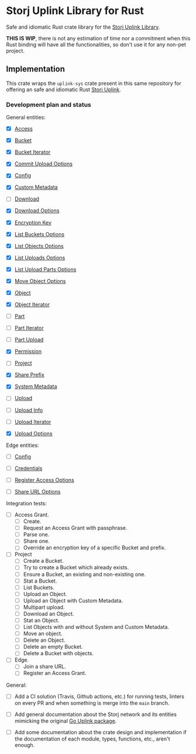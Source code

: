 # Storj Uplink Library for Rust

Safe and idiomatic Rust crate library for the [Storj Uplink Library][storj-uplink].

__THIS IS WIP__, there is not any estimation of time nor a commitment when this
Rust binding will have all the functionalities, so don't use it for any non-pet
project.

## Implementation

This crate wraps the `uplink-sys` crate present in this same repository for
offering an safe and idiomatic Rust [Storj Uplink][storj-uplink].

### Development plan and status

General entities:

- [X] [Access](https://pkg.go.dev/storj.io/uplink#Access)
- [X] [Bucket](https://pkg.go.dev/storj.io/uplink#Bucket)
- [X] [Bucket Iterator](https://pkg.go.dev/storj.io/uplink#BucketIterator)
- [X] [Commit Upload Options](https://pkg.go.dev/storj.io/uplink#CommitUploadOptions)
- [X] [Config](https://pkg.go.dev/storj.io/uplink#Config)
- [X] [Custom Metadata](https://pkg.go.dev/storj.io/uplink#CustomMetadata)
- [ ] [Download](https://pkg.go.dev/storj.io/uplink#Download)
- [X] [Download Options](https://pkg.go.dev/storj.io/uplink#DownloadOptions)
- [X] [Encryption Key](https://pkg.go.dev/storj.io/uplink#EncryptionKey)
- [X] [List Buckets Options](https://pkg.go.dev/storj.io/uplink#ListBucketsOptions)
- [X] [List Objects Options](https://pkg.go.dev/storj.io/uplink#ListObjectsOptions)
- [X] [List Uploads Options](https://pkg.go.dev/storj.io/uplink#ListUploadsOptions)
- [X] [List Upload Parts Options](https://pkg.go.dev/storj.io/uplink#ListUploadPartsOptions)
- [X] [Move Object Options](https://pkg.go.dev/storj.io/uplink#MoveObjectOptions)
- [X] [Object](https://pkg.go.dev/storj.io/uplink#Object)
- [X] [Object Iterator](https://pkg.go.dev/storj.io/uplink#ObjectIterator)
- [ ] [Part](https://pkg.go.dev/storj.io/uplink#Part)
- [ ] [Part Iterator](https://pkg.go.dev/storj.io/uplink#PartIterator)
- [ ] [Part Upload](https://pkg.go.dev/storj.io/uplink#PartUpload)
- [X] [Permission](https://pkg.go.dev/storj.io/uplink#Permission)
- [ ] [Project](https://pkg.go.dev/storj.io/uplink#Project)
- [X] [Share Prefix](https://pkg.go.dev/storj.io/uplink#SharePrefix)
- [X] [System Metadata](https://pkg.go.dev/storj.io/uplink#SystemMetadata)
- [ ] [Upload](https://pkg.go.dev/storj.io/uplink#Upload)
- [ ] [Upload Info](https://pkg.go.dev/storj.io/uplink#UploadInfo)
- [ ] [Upload Iterator](https://pkg.go.dev/storj.io/uplink#UploadIterator)
- [X] [Upload Options](https://pkg.go.dev/storj.io/uplink#UploadOptions)


Edge entities:

- [ ] [Config](https://pkg.go.dev/storj.io/uplink/edge#Config)
- [ ] [Credentials](https://pkg.go.dev/storj.io/uplink/edge#Credentials)
- [ ] [Register Access Options](https://pkg.go.dev/storj.io/uplink/edge#RegisterAccessOptions)
- [ ] [Share URL Options](https://pkg.go.dev/storj.io/uplink/edge#ShareURLOptions)


Integration tests:

- [ ] Access Grant.
  - [ ] Create.
  - [ ] Request an Access Grant with passphrase.
  - [ ] Parse one.
  - [ ] Share one.
  - [ ] Override an encryption key of a specific Bucket and prefix.
- [ ] Project
  - [ ] Create a Bucket.
  - [ ] Try to create a Bucket which already exists.
  - [ ] Ensure a Bucket, an existing and non-existing one.
  - [ ] Stat a Bucket.
  - [ ] List Buckets.
  - [ ] Upload an Object.
  - [ ] Upload an Object with Custom Metadata.
  - [ ] Multipart upload.
  - [ ] Download an Object.
  - [ ] Stat an Object.
  - [ ] List Objects with and without System and Custom Metadata.
  - [ ] Move an object.
  - [ ] Delete an Object.
  - [ ] Delete an empty Bucket.
  - [ ] Delete a Bucket with objects.
- [ ] Edge.
  - [ ] Join a share URL.
  - [ ] Register an Access Grant.

General:

- [ ] Add a CI solution (Travis, Github actions, etc.) for running tests,
      linters on every PR and when something is merge into the `main` branch.
- [ ] Add general documentation about the Storj network and its entities
      mimicking the original [Go Uplink package](https://pkg.go.dev/storj.io/uplink#section-documentation).
- [ ] Add some documentation about the crate design and implementation if the
      documentation of each module, types, functions, etc., aren't enough.



[storj-uplink]: https://github.com/storj/uplink
